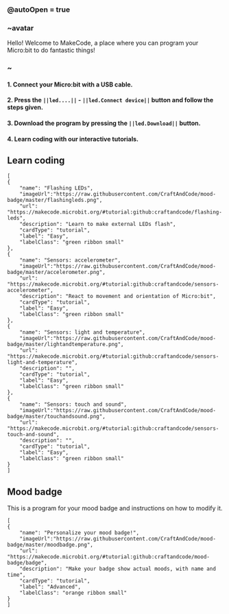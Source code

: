 ### @autoOpen = true
### ~avatar
Hello! Welcome to MakeCode, a place where you can program your Micro:bit to do fantastic things!
### ~
#### 1. Connect your Micro:bit with a USB cable.
#### 2. Press the `||led....||` - `||led.Сonnect device||` button and follow the steps given.
#### 3. Download the program by pressing the `||led.Download||` button.
#### 4. Learn coding with our interactive tutorials.

## Learn coding
```codecard
[
{
    "name": "Flashing LEDs",
    "imageUrl":"https://raw.githubusercontent.com/CraftAndCode/mood-badge/master/flashingleds.png",
    "url": "https://makecode.microbit.org/#tutorial:github:craftandcode/flashing-leds", 
    "description": "Learn to make external LEDs flash", 
    "cardType": "tutorial",
    "label": "Easy",
    "labelClass": "green ribbon small"
},
{
    "name": "Sensors: accelerometer",
    "imageUrl":"https://raw.githubusercontent.com/CraftAndCode/mood-badge/master/accelerometer.png",
    "url": "https://makecode.microbit.org/#tutorial:github:craftandcode/sensors-accelerometer", 
    "description": "React to movement and orientation of Micro:bit", 
    "cardType": "tutorial",
    "label": "Easy",
    "labelClass": "green ribbon small"
},
{
    "name": "Sensors: light and temperature",
    "imageUrl":"https://raw.githubusercontent.com/CraftAndCode/mood-badge/master/lightandtemperature.png",
    "url": "https://makecode.microbit.org/#tutorial:github:craftandcode/sensors-light-and-temperature", 
    "description": "", 
    "cardType": "tutorial",
    "label": "Easy",
    "labelClass": "green ribbon small"
},
{
    "name": "Sensors: touch and sound",
    "imageUrl":"https://raw.githubusercontent.com/CraftAndCode/mood-badge/master/touchandsound.png",
    "url": "https://makecode.microbit.org/#tutorial:github:craftandcode/sensors-touch-and-sound", 
    "description": "", 
    "cardType": "tutorial",
    "label": "Easy",
    "labelClass": "green ribbon small"
}
]
```

## Mood badge
This is a program for your mood badge and instructions on how to modify it.
```codecard
[
{
    "name": "Personalize your mood badge!",
    "imageUrl":"https://raw.githubusercontent.com/CraftAndCode/mood-badge/master/moodbadge.png",
    "url": "https://makecode.microbit.org/#tutorial:github:craftandcode/mood-badge/badge", 
    "description": "Make your badge show actual moods, with name and time", 
    "cardType": "tutorial",
    "label": "Advanced",
    "labelClass": "orange ribbon small"
}
]
```
